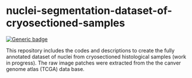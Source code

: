 # nuclei-segmentation-dataset-of-cryosectioned-samples
[![Generic badge](https://img.shields.io/badge/Code-MATLAB-<COLOR>.svg)](https://shields.io/)

This repository includes the codes and descriptions to create the fully annotated dataset of nuclei from cryosectioned histological samples (work in progress). The raw image patches were extracted from the the canver genome atlas (TCGA) data base.
